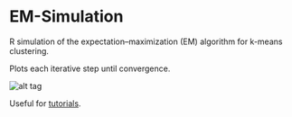 # EM-Simulation
R simulation of the expectation–maximization (EM) algorithm for k-means clustering.

Plots each iterative step until convergence.

![alt tag](https://annalyzin.files.wordpress.com/2015/11/kmeans-cluster-iteration-animation.gif?)

Useful for [tutorials](https://annalyzin.wordpress.com/2015/11/30/k-means-clustering-laymans-tutorial/).
